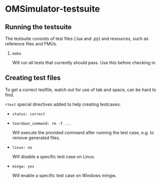 # OMSimulator-testsuite

## Running the testsuite

The testsuite consists of test files (.lua and .py) and resources, such as reference files and FMUs.

1. `make`

   Will run all tests that currently should pass. Use this before checking in.

## Creating test files

To get a correct testfile, watch out for use of tab and space, can be hard to find.

`rtest` special directives added to help creating testcases:

* `status: correct`

* `teardown_command: rm -f ...`

  Will execute the provided command after running the test case, e.g. to remove generated files.
* `linux: no`

   Will disable a specific test case on Linux.
* `mingw: yes`

   Will enable a specific test case on Windows mingw.
